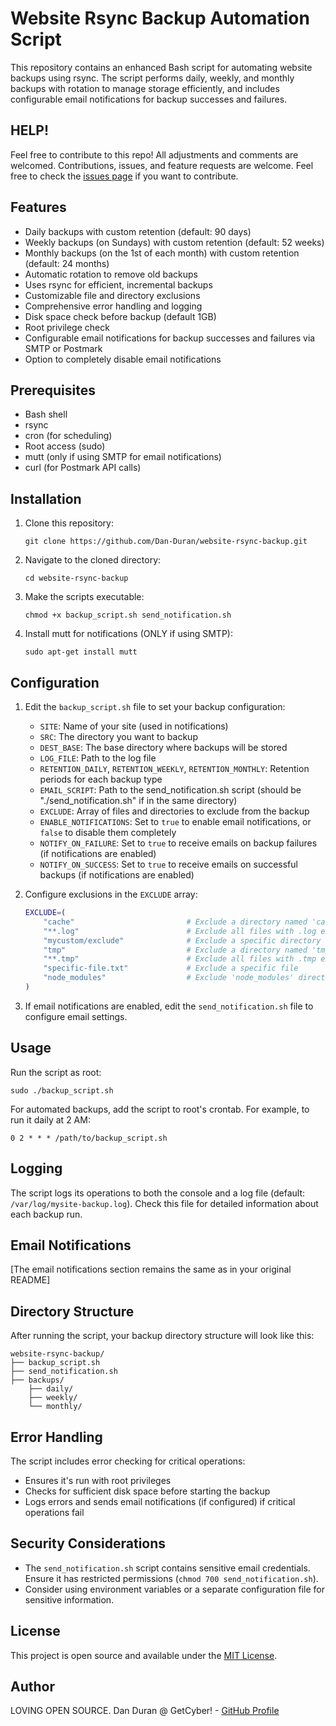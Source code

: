 # Website Rsync Backup Automation Script

This repository contains an enhanced Bash script for automating website backups using rsync. The script performs daily, weekly, and monthly backups with rotation to manage storage efficiently, and includes configurable email notifications for backup successes and failures.

## HELP!

Feel free to contribute to this repo! All adjustments and comments are welcomed. Contributions, issues, and feature requests are welcome. Feel free to check the [issues page](https://github.com/Dan-Duran/website-rsync-backup/issues) if you want to contribute.

## Features

- Daily backups with custom retention (default: 90 days)
- Weekly backups (on Sundays) with custom retention (default: 52 weeks)
- Monthly backups (on the 1st of each month) with custom retention (default: 24 months)
- Automatic rotation to remove old backups
- Uses rsync for efficient, incremental backups
- Customizable file and directory exclusions
- Comprehensive error handling and logging
- Disk space check before backup (default 1GB)
- Root privilege check
- Configurable email notifications for backup successes and failures via SMTP or Postmark
- Option to completely disable email notifications

## Prerequisites

- Bash shell
- rsync
- cron (for scheduling)
- Root access (sudo)
- mutt (only if using SMTP for email notifications)
- curl (for Postmark API calls)

## Installation

1. Clone this repository:
   ```
   git clone https://github.com/Dan-Duran/website-rsync-backup.git
   ```
2. Navigate to the cloned directory:
   ```
   cd website-rsync-backup
   ```
3. Make the scripts executable:
   ```
   chmod +x backup_script.sh send_notification.sh
   ```
4. Install mutt for notifications (ONLY if using SMTP):
   ```
   sudo apt-get install mutt
   ```

## Configuration

1. Edit the `backup_script.sh` file to set your backup configuration:
   - `SITE`: Name of your site (used in notifications)
   - `SRC`: The directory you want to backup
   - `DEST_BASE`: The base directory where backups will be stored
   - `LOG_FILE`: Path to the log file
   - `RETENTION_DAILY`, `RETENTION_WEEKLY`, `RETENTION_MONTHLY`: Retention periods for each backup type
   - `EMAIL_SCRIPT`: Path to the send_notification.sh script (should be "./send_notification.sh" if in the same directory)
   - `EXCLUDE`: Array of files and directories to exclude from the backup
   - `ENABLE_NOTIFICATIONS`: Set to `true` to enable email notifications, or `false` to disable them completely
   - `NOTIFY_ON_FAILURE`: Set to `true` to receive emails on backup failures (if notifications are enabled)
   - `NOTIFY_ON_SUCCESS`: Set to `true` to receive emails on successful backups (if notifications are enabled)

2. Configure exclusions in the `EXCLUDE` array:
   ```bash
   EXCLUDE=(
       "cache"                         # Exclude a directory named 'cache' anywhere in the backup
       "**.log"                        # Exclude all files with .log extension in any directory
       "mycustom/exclude"              # Exclude a specific directory
       "tmp"                           # Exclude a directory named 'tmp' anywhere in the backup
       "**.tmp"                        # Exclude all files with .tmp extension in any directory
       "specific-file.txt"             # Exclude a specific file
       "node_modules"                  # Exclude 'node_modules' directories anywhere in the backup
   )
   ```

3. If email notifications are enabled, edit the `send_notification.sh` file to configure email settings.

## Usage

Run the script as root:

```
sudo ./backup_script.sh
```

For automated backups, add the script to root's crontab. For example, to run it daily at 2 AM:

```
0 2 * * * /path/to/backup_script.sh
```

## Logging

The script logs its operations to both the console and a log file (default: `/var/log/mysite-backup.log`). Check this file for detailed information about each backup run.

## Email Notifications

[The email notifications section remains the same as in your original README]

## Directory Structure

After running the script, your backup directory structure will look like this:

```
website-rsync-backup/
├── backup_script.sh
├── send_notification.sh
├── backups/
    ├── daily/
    ├── weekly/
    └── monthly/
```

## Error Handling

The script includes error checking for critical operations:
- Ensures it's run with root privileges
- Checks for sufficient disk space before starting the backup
- Logs errors and sends email notifications (if configured) if critical operations fail

## Security Considerations

- The `send_notification.sh` script contains sensitive email credentials. Ensure it has restricted permissions (`chmod 700 send_notification.sh`).
- Consider using environment variables or a separate configuration file for sensitive information.

## License

This project is open source and available under the [MIT License](LICENSE).

## Author

LOVING OPEN SOURCE. Dan Duran @ GetCyber! - [GitHub Profile](https://github.com/Dan-Duran)
